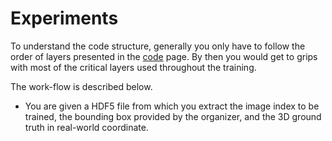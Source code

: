 # Experiments

To understand the code structure, generally you only have to follow the order of layers presented in the [code](https://github.com/strawberryfg/Senorita-HANDS19-Pose/tree/master/src/network_layers) page. By then you would get to grips with most of the critical layers used throughout the training.

The work-flow is described below.

- You are given a HDF5 file from which you extract the image index to be trained, the bounding box provided by the organizer, and the 3D ground truth in real-world coordinate.


